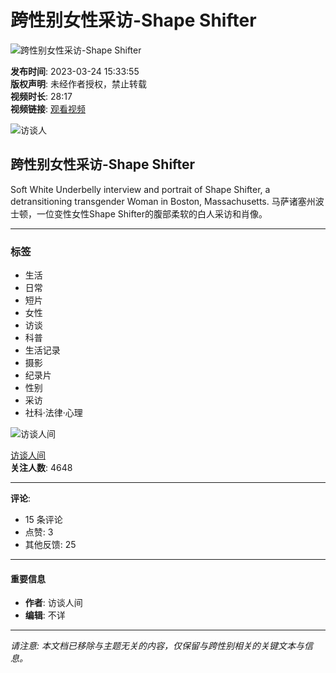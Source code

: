 # 跨性别女性采访-Shape Shifter

![跨性别女性采访-Shape Shifter](//i1.hdslb.com/bfs/archive/95bdd85c98156c4c94631042f654e98b602f25e8.jpg@100w_100h_1c.webp)

**发布时间**: 2023-03-24 15:33:55  
**版权声明**: 未经作者授权，禁止转载  
**视频时长**: 28:17  
**视频链接**: [观看视频](//www.bilibili.com)

![访谈人](//i0.hdslb.com/bfs/face/c5eade70f5b995386cd58d540553774c8c17d41b.jpg@96w.webp)

## 跨性别女性采访-Shape Shifter

Soft White Underbelly interview and portrait of Shape Shifter, a detransitioning transgender Woman in Boston, Massachusetts. 马萨诸塞州波士顿，一位变性女性Shape Shifter的腹部柔软的白人采访和肖像。

---

### 标签
- 生活
- 日常
- 短片
- 女性
- 访谈
- 科普
- 生活记录
- 摄影
- 纪录片
- 性别
- 采访
- 社科·法律·心理

![访谈人间](//i0.hdslb.com/bfs/face/c5eade70f5b995386cd58d540553774c8c17d41b.jpg@96w_96h_1c_1s_!web-avatar.webp)

[访谈人间](//space.bilibili.com/88665702)  
**关注人数**: 4648

--- 

**评论**:  
- 15 条评论  
- 点赞: 3  
- 其他反馈: 25 

---

#### 重要信息
- **作者**: 访谈人间
- **编辑**: 不详

--- 

*请注意: 本文档已移除与主题无关的内容，仅保留与跨性别相关的关键文本与信息。*
<!-- tcd_original_link https://www.bilibili.com/video/BV1J24y177gj/ -->
